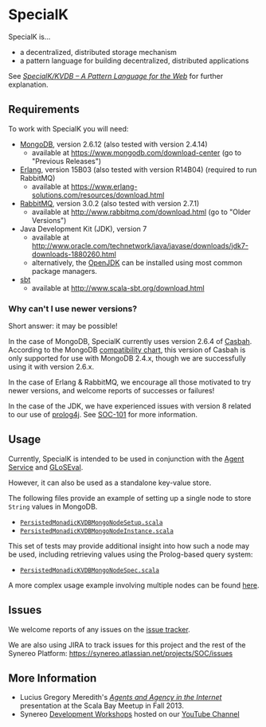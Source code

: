# SpecialK

SpecialK is...

* a decentralized, distributed storage mechanism
* a pattern language for building decentralized, distributed applications

See [*SpecialK/KVDB – A Pattern Language for the Web*](http://blog.synereo.com/2015/03/17/specialkkvdb-a-pattern-language-for-the-web/) for further explanation.

## Requirements

To work with SpecialK you will need:

* [MongoDB](https://www.mongodb.com/), version 2.6.12 (also tested with version 2.4.14)
  * available at https://www.mongodb.com/download-center (go to "Previous Releases")
* [Erlang](https://www.erlang.org/), version 15B03 (also tested with version R14B04) (required to run RabbitMQ)
  * available at https://www.erlang-solutions.com/resources/download.html
* [RabbitMQ](http://www.rabbitmq.com/), version 3.0.2 (also tested with version 2.7.1)
  * available at http://www.rabbitmq.com/download.html (go to "Older Versions")
* Java Development Kit (JDK), version 7
  * available at http://www.oracle.com/technetwork/java/javase/downloads/jdk7-downloads-1880260.html
  * alternatively, the [OpenJDK](http://openjdk.java.net/) can be installed using most common package managers.
* [sbt](http://www.scala-sbt.org/)
  * available at http://www.scala-sbt.org/download.html

### Why can't I use newer versions?

Short answer: it may be possible!

In the case of MongoDB, SpecialK currently uses version 2.6.4 of [Casbah](http://mongodb.github.io/casbah/).  According to the MongoDB [compatibility chart](https://docs.mongodb.com/ecosystem/drivers/driver-compatibility-reference/#scala-driver-compatibility), this version of Casbah is only supported for use with MongoDB 2.4.x, though we are successfully using it with version 2.6.x.

In the case of Erlang & RabbitMQ, we encourage all those motivated to try newer versions, and welcome reports of successes or failures!

In the case of the JDK, we have experienced issues with version 8 related to our use of [prolog4j](https://github.com/espakm/prolog4j).  See [SOC-101](https://synereo.atlassian.net/browse/SOC-101) for more information.

## Usage

Currently, SpecialK is intended to be used in conjunction with the [Agent Service](../agent-service) and [GLoSEval](../gloseval).

However, it can also be used as a standalone key-value store.

The following files provide an example of setting up a single node to store `String` values in MongoDB.
* [`PersistedMonadicKVDBMongoNodeSetup.scala`](src/test/scala/com/biosimilarity/lift/model/store/PersistedMonadicKVDBMongoNodeSetup.scala)
* [`PersistedMonadicKVDBMongoNodeInstance.scala`](src/test/scala/com/biosimilarity/lift/model/store/PersistedMonadicKVDBMongoNodeInstance.scala)

This set of tests may provide additional insight into how such a node may be used, including retrieving values using the Prolog-based query system:
* [`PersistedMonadicKVDBMongoNodeSpec.scala`](src/test/scala/com/biosimilarity/lift/model/store/PersistedMonadicKVDBMongoNodeSpec.scala)

A more complex usage example involving multiple nodes can be found [here](../agent-service/AgentServices-Store/src/main/scala/com/protegra_ati/agentservices/store/AgentKVDBMongoNode.scala#L2276-L4689).

## Issues

We welcome reports of any issues on the [issue tracker](https://github.com/synereo/synereo/issues).

We are also using JIRA to track issues for this project and the rest of the Synereo Platform:
https://synereo.atlassian.net/projects/SOC/issues

## More Information

* Lucius Gregory Meredith's [*Agents and Agency in the Internet*](https://youtu.be/CjSr9Iui1ko) presentation at the Scala Bay Meetup in Fall 2013.
* Synereo [Development Workshops](https://www.youtube.com/playlist?list=PLsMIFzUId4x_FoKGsr_dVvp-v_VQdGc8t) hosted on our [YouTube Channel](https://www.youtube.com/channel/UCU5CBbxAeFYnodf32w3ahOQ)

